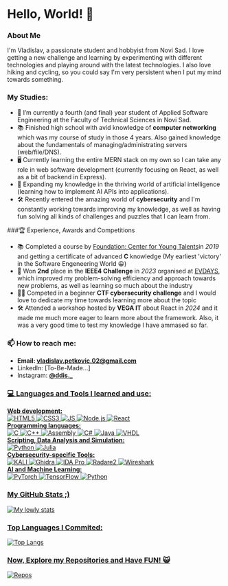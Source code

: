 # Hello, World! 👋
### About Me
I'm Vladislav, a passionate student and hobbyist from Novi Sad. I love getting a new challenge and learning by experimenting with different technologies and playing around with the latest technologies. I also love hiking and cycling, so you could say I'm very persistent when I put my mind towards something.

### My Studies:
- 🔭 I’m currently a fourth (and final) year student of Applied Software Engineering at the Faculty of Technical Sciences in Novi Sad.
- 📚 Finished high school with avid knowledge of **computer networking** which was my course of study in those 4 years. Also gained knowledge about the fundamentals of managing/administrating servers (web/file/DNS).
- 🖥️ Currently learning the entire MERN stack on my own so I can take any role in web software development (currently focusing on React, as well as a bit of backend in Express).
- 🌱 Expanding my knowledge in the thriving world of artificial intelligence (learning how to implement AI APIs into applications).
- 🛠️ Recently entered the amazing world of **cybersecurity** and I'm constantly working towards improving my knowledge, as well as having fun solving all kinds of challenges and puzzles that I can learn from.

###🏆 Experience, Awards and Competitions

- 📚 Completed a course by <a href=https://cmt.edu.rs/>Foundation: Center for Young Talents</a>in *2019* and getting a certificate of advanced **C** knowledge (My earliest 'victory' in the Software Engeneering World 😀)
- 🥈 Won **2nd** place in the **IEEE4 Challenge** in *2023* organised at <a href=https://www.ev-days.rs/>EVDAYS</a>, which improved my problem-solving efficiency and approach towards new problems, as well as learning so much about the industry
- 🧑‍💻 Competed in a beginner **CTF cybersecurity challenge** and I would love to dedicate my time towards learning more about the topic
- 🛠️ Attended a workshop hosted by **VEGA IT** about React in *2024* and it made me much more eager to learn more about the framework. Also, it was a very good time to test my knowledge I have ammased so far.

### 📫 How to reach me:
- **Email: <a href="mailto:vladislav.petkovic.02@gmail.com">vladislav.petkovic.02@gmail.com</a>**
- LinkedIn: [To-Be-Made...]
- Instagram: <a href="https://www.instagram.com/ddis._/">**@ddis._**


### 💻 Languages and Tools I learned and use:

**Web development:**<br>
![HTML5](https://img.shields.io/badge/HTML5-E34F26?style=for-the-badge&logo=html5&logoColor=white)
![CSS3](https://img.shields.io/badge/CSS3-1572B6?style=for-the-badge&logo=css3&logoColor=white)
![JS](https://img.shields.io/badge/JavaScript-F7DF1E?style=for-the-badge&logo=javascript&logoColor=black)
![Node.js](https://img.shields.io/badge/Node.js-5FA04E?style=for-the-badge&logo=node.js&logoColor=white)
![React](https://img.shields.io/badge/React-61DAFB?style=for-the-badge&logo=react&logoColor=black)
<br>
**Programming languages:**<br>
![C](https://img.shields.io/badge/C-00599C?style=for-the-badge&logo=c&logoColor=white) 
![C++](https://img.shields.io/badge/C%2B%2B-00599C?style=for-the-badge&logo=c%2B%2B&logoColor=white) 
![Assembly](https://img.shields.io/badge/Assembly-ffffff?style=for-the-badge&logo=pastebin&logoColor=black)
![C#](https://img.shields.io/badge/C%23-239120?style=for-the-badge&logo=c-sharp&logoColor=white)
![Java](https://img.shields.io/badge/Java-ED8B00?style=for-the-badge&logo=openjdk&logoColor=white)
![VHDL](https://img.shields.io/badge/VHDL-408294?style=for-the-badge&logo=pandas&logoColor=white)
<br>
**Scripting, Data Analysis and Simulation:** <br>
![Python](https://img.shields.io/badge/Python-14354C?style=for-the-badge&logo=python&logoColor=white)
![Julia](https://img.shields.io/badge/Julia-9558B2?style=for-the-badge&logo=julia&logoColor=white)
<br>
**Cybersecurity-specific Tools:** <br>
![KALI](https://img.shields.io/badge/Kali_Linux-557C94?style=for-the-badge&logo=kali-linux&logoColor=white)
![Ghidra](https://img.shields.io/badge/Ghidra-ED1C24?style=for-the-badge&logo=dungeonsanddragons&logoColor=white)
![IDA Pro](https://img.shields.io/badge/IDA_Pro-EF2D5E?style=for-the-badge&logo=compilerexplorer&logoColor=white)
![Radare2](https://img.shields.io/badge/Radare2-4D4D4D?style=for-the-badge&logo=windowsterminal&logoColor=white)
![Wireshark](https://img.shields.io/badge/Wireshark-1679A7?style=for-the-badge&logo=wireshark&logoColor=white)
<br>
**AI and Machine Learning:** <br>
![PyTorch](https://img.shields.io/badge/PyTorch-EE4C2C?style=for-the-badge&logo=pytorch&logoColor=white)
![TensorFlow](https://img.shields.io/badge/TensorFlow-FF6F00?style=for-the-badge&logo=tensorflow&logoColor=white)
![Python](https://img.shields.io/badge/Python-14354C?style=for-the-badge&logo=python&logoColor=white)

### My GitHub Stats ;)
![My lowly stats](https://github-readme-stats.vercel.app/api?username=SaladVlad&show_icons=true&theme=radical)

### Top Languages I Commited:
![Top Langs](https://github-readme-stats.vercel.app/api/top-langs/?username=SaladVlad&layout=compact)

### Now, Explore my Repositories and Have FUN! 😺
<a href="https://github.com/SaladVlad?tab=repositories">![Repos](https://img.shields.io/badge/Explore!-B1003E?style=for-the-badge)</a>
